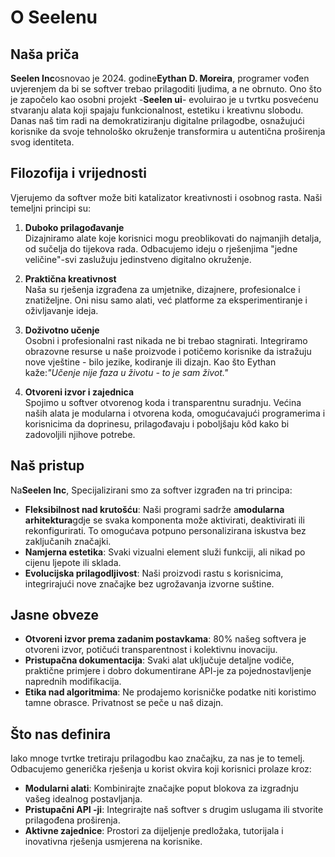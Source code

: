 # O Seelenu

## Naša priča

**Seelen Inc**osnovao je 2024. godine**Eythan D. Moreira**, programer vođen
uvjerenjem da bi se softver trebao prilagoditi ljudima, a ne obrnuto. Ono što je
započelo kao osobni projekt -**Seelen ui**- evoluirao je u tvrtku posvećenu
stvaranju alata koji spajaju funkcionalnost, estetiku i kreativnu slobodu. Danas
naš tim radi na demokratiziranju digitalne prilagodbe, osnažujući korisnike da
svoje tehnološko okruženje transformira u autentična proširenja svog identiteta.

## Filozofija i vrijednosti

Vjerujemo da softver može biti katalizator kreativnosti i osobnog rasta. Naši
temeljni principi su:

1. **Duboko prilagođavanje**\
   Dizajniramo alate koje korisnici mogu preoblikovati do najmanjih detalja, od
   sučelja do tijekova rada. Odbacujemo ideju o rješenjima "jedne veličine"-svi
   zaslužuju jedinstveno digitalno okruženje.

2. **Praktična kreativnost**\
   Naša su rješenja izgrađena za umjetnike, dizajnere, profesionalce i
   znatiželjne. Oni nisu samo alati, već platforme za eksperimentiranje i
   oživljavanje ideja.

3. **Doživotno učenje**\
   Osobni i profesionalni rast nikada ne bi trebao stagnirati. Integriramo
   obrazovne resurse u naše proizvode i potičemo korisnike da istražuju nove
   vještine - bilo jezike, kodiranje ili dizajn. Kao što Eythan kaže:_"Učenje
   nije faza u životu - to je sam život."_

4. **Otvoreni izvor i zajednica**\
   Spojimo u softver otvorenog koda i transparentnu suradnju. Većina naših alata
   je modularna i otvorena koda, omogućavajući programerima i korisnicima da
   doprinesu, prilagođavaju i poboljšaju kôd kako bi zadovoljili njihove
   potrebe.

## Naš pristup

Na**Seelen Inc**, Specijalizirani smo za softver izgrađen na tri principa:

- **Fleksibilnost nad krutošću**: Naši programi sadrže a**modularna
  arhitektura**gdje se svaka komponenta može aktivirati, deaktivirati ili
  rekonfigurirati. To omogućava potpuno personalizirana iskustva bez zaključanih
  značajki.
- **Namjerna estetika**: Svaki vizualni element služi funkciji, ali nikad po
  cijenu ljepote ili sklada.
- **Evolucijska prilagodljivost**: Naši proizvodi rastu s korisnicima,
  integrirajući nove značajke bez ugrožavanja izvorne suštine.

## Jasne obveze

- **Otvoreni izvor prema zadanim postavkama**: 80% našeg softvera je otvoreni
  izvor, potičući transparentnost i kolektivnu inovaciju.
- **Pristupačna dokumentacija**: Svaki alat uključuje detaljne vodiče, praktične
  primjere i dobro dokumentirane API-je za pojednostavljenje naprednih
  modifikacija.
- **Etika nad algoritmima**: Ne prodajemo korisničke podatke niti koristimo
  tamne obrasce. Privatnost se peče u naš dizajn.

## Što nas definira

Iako mnoge tvrtke tretiraju prilagodbu kao značajku, za nas je to temelj.
Odbacujemo generička rješenja u korist okvira koji korisnici prolaze kroz:

- **Modularni alati**: Kombinirajte značajke poput blokova za izgradnju vašeg
  idealnog postavljanja.
- **Pristupačni API -ji**: Integrirajte naš softver s drugim uslugama ili
  stvorite prilagođena proširenja.
- **Aktivne zajednice**: Prostori za dijeljenje predložaka, tutorijala i
  inovativna rješenja usmjerena na korisnike.
